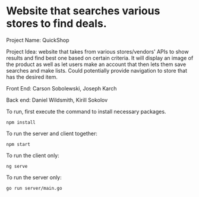 # Website that searches various stores to find deals.
Project Name: QuickShop

Project Idea: website that takes from various stores/vendors' APIs to show results and find best one based on certain criteria. It will display an image of the product as well as let users make an account that then lets them save searches and make lists. Could potentially provide navigation to store that has the desired item.

Front End:
Carson Sobolewski, 
Joseph Karch

Back end:
Daniel Wildsmith, 
Kirill Sokolov

To run, first execute the command to install necessary packages.
```
npm install
```

To run the server and client together:
```
npm start
```

To run the client only:
```
ng serve
```

To run the server only:
```
go run server/main.go
```

